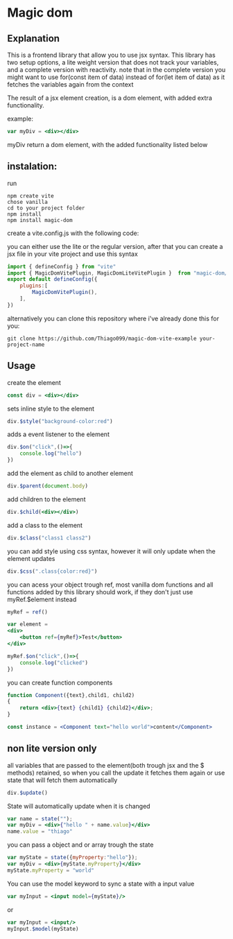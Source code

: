 # Magic dom

## Explanation

This is a frontend library that allow you to use jsx syntax. This library has two setup options, a lite weight version that does not track your variables, and a complete version with reactivity. note that in the complete version you might want to use for(const item of data) instead of for(let item of data) as it fetches the variables again from the context

The result of a jsx element creation, is a dom element, with added extra functionality.

example:

```jsx
var myDiv = <div></div>
```

myDiv return a dom element, with the added functionality listed below

## instalation:

run
```
npm create vite
chose vanilla
cd to your project folder
npm install
npm install magic-dom
```
create a vite.config.js with the following code:

you can either use the lite or the regular version, after that you can create a jsx file in your
vite project and use this syntax

```js
import { defineConfig } from "vite"
import { MagicDomVitePlugin, MagicDomLiteVitePlugin }  from "magic-dom/vite-plugin"
export default defineConfig({
    plugins:[
        MagicDomVitePlugin(),
    ],
})
```

alternatively you can clone this repository where i've already done this for you:

```
git clone https://github.com/Thiago099/magic-dom-vite-example your-project-name
```

## Usage

create the element
```jsx
const div = <div></div>
```

sets inline style to the element
```jsx
div.$style("background-color:red")
```

adds a event listener to the element
```jsx
div.$on("click",()=>{
    console.log("hello")
})
```

add the element as child to another element
```jsx
div.$parent(document.body)
```

add children to the element
```jsx
div.$child(<div></div>)
```

add a class to the element
```jsx
div.$class("class1 class2")
```

you can add style using css syntax, however it will only update when the element updates
```jsx
div.$css(".class{color:red}")
```

you can acess your object trough ref, most vanilla dom functions and all functions added by this library should work,
if they don't just use myRef.$element instead
```jsx
myRef = ref()

var element =
<div>
    <button ref={myRef}>Test</button>
</div>

myRef.$on("click",()=>{
    console.log("clicked")
})
```

you can create function components

```jsx
function Component({text},child1, child2)
{
    return <div>{text} {child1} {child2}</div>;
}

const instance = <Component text="hello world">content</Component>
```

## non lite version only

all variables that are passed to the element(both trough jsx and the $ methods) retained, so when you call
the update it fetches them again or use state that will fetch them automatically
```jsx
div.$update()
```

State will automatically update when it is changed
```jsx
var name = state("");
var myDiv = <div>{"hello " + name.value}</div>
name.value = "thiago"
```

you can pass a object and or array trough the state
```jsx
var myState = state({myProperty:"hello"});
var myDiv = <div>{myState.myProperty}</div>
myState.myProperty = "world"
```

You can use the model keyword to sync a state with a input value
```jsx
var myInput = <input model={myState}/>
```
or 
```jsx
var myInput = <input/>
myInput.$model(myState)
```


